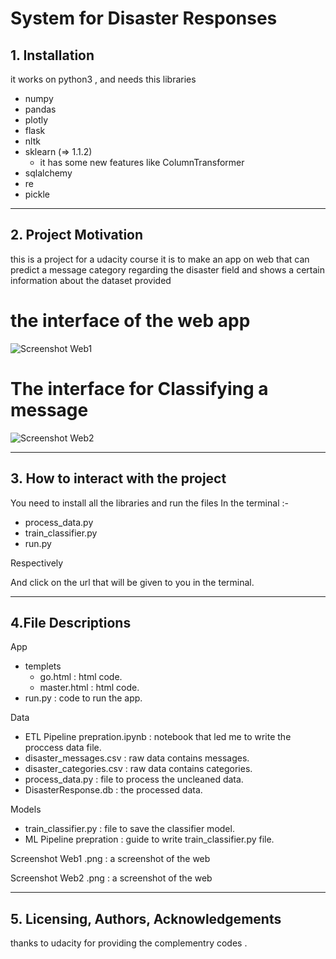 # System for Disaster Responses

## 1. Installation

it works on python3
, and needs this libraries
- numpy
- pandas
- plotly
- flask
- nltk
- sklearn (=> 1.1.2)
  - it has some new features like ColumnTransformer
- sqlalchemy
- re
- pickle
--------------
## 2. Project Motivation

this is a project for a udacity course it is to make an app on web that can predict a message category regarding the disaster field
and shows a certain information about the dataset provided

# the interface of the web app
![Screenshot Web1 ](https://user-images.githubusercontent.com/110268610/189388738-30018296-a0ff-44e7-befb-912bbb46c43d.png)

# The interface for Classifying a message
![Screenshot Web2  ](https://user-images.githubusercontent.com/110268610/189388509-bfd1883a-f789-4a99-a59b-8086acf6ed9d.png)

---------

## 3. How to interact with the project

You need to install all the libraries and run the files
In the terminal :-

- process_data.py
- train_classifier.py
- run.py

Respectively

And click on the url that will be given to you in the terminal.

---------
## 4.File Descriptions

App

- templets
  - go.html : html code.
  - master.html : html code.
- run.py : code to run the app.

Data

- ETL Pipeline prepration.ipynb : notebook that led me to write the proccess data file.
- disaster_messages.csv : raw data contains messages.
- disaster_categories.csv : raw data contains categories.
- process_data.py : file to process the uncleaned data.
- DisasterResponse.db : the processed data.

Models

- train_classifier.py : file to save the classifier model.
- ML Pipeline prepration : guide to write train_classifier.py file.

Screenshot Web1 .png : a screenshot of the web

Screenshot Web2 .png : a screenshot of the web

-----

## 5. Licensing, Authors, Acknowledgements

thanks to udacity for providing the complementry codes .
